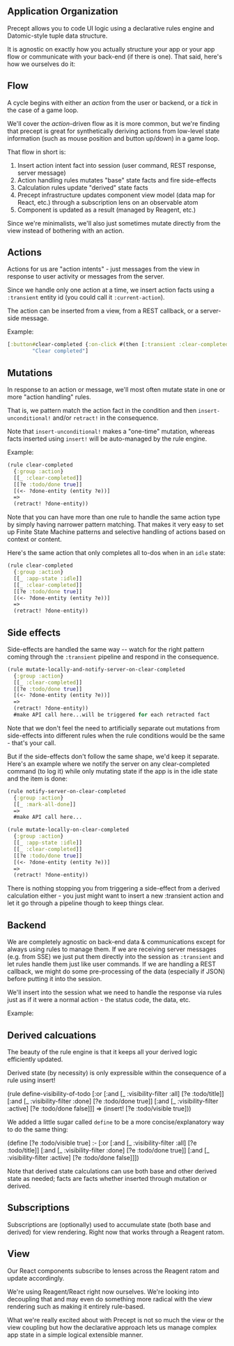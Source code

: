 ## Application Organization

Precept allows you to code UI logic using a declarative rules engine and Datomic-style tuple data structure.

It is agnostic on exactly how you actually structure your app or your app flow or communicate with your back-end (if there is one). That said, here's how we ourselves do it:

## Flow
A cycle begins with either an *action* from the user or backend, or a *tick* in the case of a game loop.

We'll cover the *action*-driven flow as it is more common, but we're finding that precept is great for synthetically deriving actions from low-level state information (such as mouse position and button up/down) in a game loop.

That flow in short is:

 1. Insert action intent fact into session (user command, REST response, server message)
 2. Action handling rules mutates "base" state facts and fire side-effects
 3. Calculation rules update "derived" state facts
 4. Precept infrastructure updates component view model (data map for React, etc.) through a subscription lens on an observable atom
 5. Component is updated as a result (managed by Reagent, etc.)

Since we're minimalists, we'll also just sometimes mutate directly from the view instead of bothering with an action.

## Actions
Actions for us are "action intents" - just messages from the view in response to user activity or messages from the server.

Since we handle only one action at a time, we insert action facts using a `:transient` entity id (you could call it `:current-action`).

The action can be inserted from a view, from a REST callback, or a server-side message.

Example:
```clj
[:button#clear-completed {:on-click #(then [:transient :clear-completed true])}
        "Clear completed"]
```

## Mutations
In response to an action or message, we'll most often mutate state in one or more "action handling" rules.

That is, we pattern match the action fact in the condition and then `insert-unconditional!` and/or `retract!` in the consequence.

Note that `insert-unconditional!` makes a "one-time" mutation, whereas facts inserted using `insert!` will be auto-managed by the rule engine. 

Example:

```clj
(rule clear-completed
  {:group :action}
  [[_ :clear-completed]]
  [[?e :todo/done true]]
  [(<- ?done-entity (entity ?e))]
  =>
  (retract! ?done-entity))
```

Note that you can have more than one rule to handle the same action type by simply having narrower pattern matching.
That makes it very easy to set up Finite State Machine patterns and selective handling of actions based on context or content.

Here's the same action that only completes all to-dos when in an `idle` state:
```clj
(rule clear-completed
  {:group :action}
  [[_ :app-state :idle]]
  [[_ :clear-completed]]
  [[?e :todo/done true]]
  [(<- ?done-entity (entity ?e))]
  =>
  (retract! ?done-entity))
```


## Side effects
Side-effects are handled the same way -- watch for the right pattern coming through the `:transient` pipeline and respond in the consequence.

```clj
(rule mutate-locally-and-notify-server-on-clear-completed
  {:group :action}
  [[_ :clear-completed]]
  [[?e :todo/done true]]
  [(<- ?done-entity (entity ?e))]
  =>
  (retract! ?done-entity))
  #make API call here...will be triggered for each retracted fact
```

Note that we don't feel the need to artificially separate out mutations from side-effects into different rules when the rule conditions would be the same - that's your call.

But if the side-effects don't follow the same shape, we'd keep it separate. 
Here's an example where we notify the server on any clear-completed command (to log it) while only mutating state if the app is in the idle state and the item is done:

```clj
(rule notify-server-on-clear-completed
  {:group :action}
  [[_ :mark-all-done]]
  =>
  #make API call here...
```

```clj
(rule mutate-locally-on-clear-completed
  {:group :action}
  [[_ :app-state :idle]]
  [[_ :clear-completed]]
  [[?e :todo/done true]]
  [(<- ?done-entity (entity ?e))]
  =>
  (retract! ?done-entity))
```

There is nothing stopping you from triggering a side-effect from a derived calculation either - you just might want to insert a new :transient action and let it go through a pipeline though to keep things clear.

## Backend
We are completely agnostic on back-end data & communications except for always using rules to manage them.
If we are receiving server messages (e.g. from SSE) we just put them directly into the session as `:transient` and let rules handle them just like user commands.
If we are handling a REST callback, we might do some pre-processing of the data (especially if JSON) before putting it into the session.

We'll insert into the session what we need to handle the response via rules just as if it were a normal action - the status code, the data, etc.

Example:



## Derived calcuations
The beauty of the rule engine is that it keeps all your derived logic efficiently updated.

Derived state (by necessity) is only expressible within the consequence of a rule using insert!

(rule define-visibility-of-todo
  [:or [:and [_ :visibility-filter :all] [?e :todo/title]]
       [:and [_ :visibility-filter :done] [?e :todo/done true]]
       [:and [_ :visibility-filter :active] [?e :todo/done false]]]
  => (insert! [?e :todo/visible true]))


We added a little sugar called `define` to be a more concise/explanatory way to do the same thing:

(define [?e :todo/visible true] :-
  [:or [:and [_ :visibility-filter :all] [?e :todo/title]]
       [:and [_ :visibility-filter :done] [?e :todo/done true]]
       [:and [_ :visibility-filter :active] [?e :todo/done false]]])

Note that derived state calculations can use both base and other derived state as needed; facts are facts whether inserted through mutation or derived.

## Subscriptions

Subscriptions are (optionally) used to accumulate state (both base and derived) for view rendering. Right now that works through a Reagent ratom.

## View

Our React components subscribe to lenses across the Reagent ratom and update accordingly.

We're using Reagent/React right now ourselves. We're looking into decoupling that and may even do something more radical with the view rendering such as making it entirely rule-based.

What we're really excited about with Precept is not so much the view or the view coupling but how the declarative approach lets us manage complex app state in a simple logical extensible manner.

